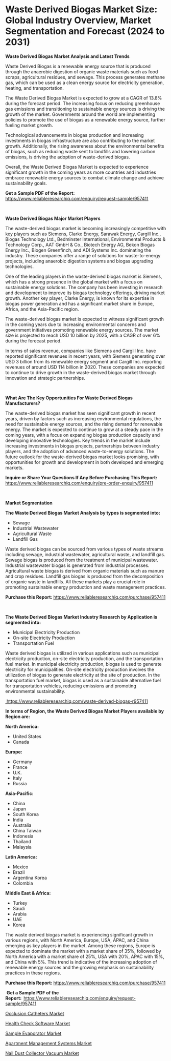 <p><h1>Waste Derived Biogas Market Size: Global Industry Overview, Market Segmentation and Forecast (2024 to 2031)</h1></p><p><strong>Waste Derived Biogas Market Analysis and Latest Trends</strong></p>
<p><p>Waste Derived Biogas is a renewable energy source that is produced through the anaerobic digestion of organic waste materials such as food scraps, agricultural residues, and sewage. This process generates methane gas, which can be used as a clean energy source for electricity generation, heating, and transportation.</p><p>The Waste Derived Biogas Market is expected to grow at a CAGR of 13.8% during the forecast period. The increasing focus on reducing greenhouse gas emissions and transitioning to sustainable energy sources is driving the growth of the market. Governments around the world are implementing policies to promote the use of biogas as a renewable energy source, further fueling market growth.</p><p>Technological advancements in biogas production and increasing investments in biogas infrastructure are also contributing to the market growth. Additionally, the rising awareness about the environmental benefits of biogas, such as reducing waste sent to landfills and lowering carbon emissions, is driving the adoption of waste-derived biogas.</p><p>Overall, the Waste Derived Biogas Market is expected to experience significant growth in the coming years as more countries and industries embrace renewable energy sources to combat climate change and achieve sustainability goals.</p></p>
<p><strong>Get a Sample PDF of the Report:&nbsp;</strong> <a href="https://www.reliableresearchiq.com/enquiry/request-sample/957411">https://www.reliableresearchiq.com/enquiry/request-sample/957411</a></p>
<p>&nbsp;</p>
<p><strong>Waste Derived Biogas Major Market Players</strong></p>
<p><p>The waste-derived biogas market is becoming increasingly competitive with key players such as Siemens, Clarke Energy, Sarawak Energy, Cargill Inc., Biogas Technology Ltd., Bedminster International, Environmental Products & Technology Corp., AAT GmbH & Co., Biotech Energy AG, Bekon Biogas Energy Inc., Biogen Greenfinch, and ADI Systems Inc. dominating the industry. These companies offer a range of solutions for waste-to-energy projects, including anaerobic digestion systems and biogas upgrading technologies.</p><p>One of the leading players in the waste-derived biogas market is Siemens, which has a strong presence in the global market with a focus on sustainable energy solutions. The company has been investing in research and development to improve its biogas technology offerings, driving market growth. Another key player, Clarke Energy, is known for its expertise in biogas power generation and has a significant market share in Europe, Africa, and the Asia-Pacific region.</p><p>The waste-derived biogas market is expected to witness significant growth in the coming years due to increasing environmental concerns and government initiatives promoting renewable energy sources. The market size is projected to reach USD 10 billion by 2025, with a CAGR of over 6% during the forecast period.</p><p>In terms of sales revenue, companies like Siemens and Cargill Inc. have reported significant revenues in recent years, with Siemens generating over USD 3 billion from its renewable energy segment and Cargill Inc. reporting revenues of around USD 114 billion in 2020. These companies are expected to continue to drive growth in the waste-derived biogas market through innovation and strategic partnerships.</p></p>
<p>&nbsp;</p>
<p><strong>What Are The Key Opportunities For Waste Derived Biogas Manufacturers?</strong></p>
<p><p>The waste-derived biogas market has seen significant growth in recent years, driven by factors such as increasing environmental regulations, the need for sustainable energy sources, and the rising demand for renewable energy. The market is expected to continue to grow at a steady pace in the coming years, with a focus on expanding biogas production capacity and developing innovative technologies. Key trends in the market include increasing investments in biogas projects, partnerships between industry players, and the adoption of advanced waste-to-energy solutions. The future outlook for the waste-derived biogas market looks promising, with opportunities for growth and development in both developed and emerging markets.</p></p>
<p><strong>Inquire or Share Your Questions If Any Before Purchasing This Report:</strong> <a href="https://www.reliableresearchiq.com/enquiry/pre-order-enquiry/957411">https://www.reliableresearchiq.com/enquiry/pre-order-enquiry/957411</a></p>
<p>&nbsp;</p>
<p><strong>Market Segmentation</strong></p>
<p><strong>The Waste Derived Biogas Market Analysis by types is segmented into:</strong></p>
<p><ul><li>Sewage</li><li>Industrial Wastewater</li><li>Agricultural Waste</li><li>Landfill Gas</li></ul></p>
<p><p>Waste derived biogas can be sourced from various types of waste streams including sewage, industrial wastewater, agricultural waste, and landfill gas. Sewage biogas is produced from the treatment of municipal wastewater. Industrial wastewater biogas is generated from industrial processes. Agricultural waste biogas is derived from organic materials such as manure and crop residues. Landfill gas biogas is produced from the decomposition of organic waste in landfills. All these markets play a crucial role in promoting sustainable energy production and waste management practices.</p></p>
<p><strong>Purchase this Report:&nbsp;</strong><a href="https://www.reliableresearchiq.com/purchase/957411">https://www.reliableresearchiq.com/purchase/957411</a></p>
<p>&nbsp;</p>
<p><strong>The Waste Derived Biogas Market Industry Research by Application is segmented into:</strong></p>
<p><ul><li>Municipal Electricity Production</li><li>On-site Electricity Production</li><li>Transportation Fuel</li></ul></p>
<p><p>Waste derived biogas is utilized in various applications such as municipal electricity production, on-site electricity production, and the transportation fuel market. In municipal electricity production, biogas is used to generate electricity for municipalities. On-site electricity production involves the utilization of biogas to generate electricity at the site of production. In the transportation fuel market, biogas is used as a sustainable alternative fuel for transportation vehicles, reducing emissions and promoting environmental sustainability.</p></p>
<p><a href="https://www.reliableresearchiq.com/waste-derived-biogas-r957411">&nbsp;https://www.reliableresearchiq.com/waste-derived-biogas-r957411</a></p>
<p><strong>In terms of Region, the Waste Derived Biogas Market Players available by Region are:</strong></p>
<p>
    <p> <strong> North America: </strong>
        <ul>
            <li>United States</li>
            <li>Canada</li>
        </ul>
        </p> 
    <p> <strong> Europe: </strong>
        <ul>
            <li>Germany</li>
            <li>France</li>
            <li>U.K.</li>
            <li>Italy</li>
            <li>Russia</li>
        </ul>
        </p> 
    <p> <strong> Asia-Pacific: </strong>
        <ul>
            <li>China</li>
            <li>Japan</li>
            <li>South Korea</li>
            <li>India</li>
            <li>Australia</li>
            <li>China Taiwan</li>
            <li>Indonesia</li>
            <li>Thailand</li>
            <li>Malaysia</li>
        </ul>
        </p> 
    <p> <strong> Latin America: </strong>
        <ul>
            <li>Mexico</li>
            <li>Brazil</li>
            <li>Argentina Korea</li>
            <li>Colombia</li>
        </ul>
        </p> 
    <p> <strong> Middle East & Africa: </strong>
        <ul>
            <li>Turkey</li>
            <li>Saudi</li>
            <li>Arabia</li>
            <li>UAE</li>
            <li>Korea</li>
        </ul>
    </p>
    </p>
<p><p>The waste derived biogas market is experiencing significant growth in various regions, with North America, Europe, USA, APAC, and China emerging as key players in the market. Among these regions, Europe is expected to dominate the market with a market share of 35%, followed by North America with a market share of 25%, USA with 20%, APAC with 15%, and China with 5%. This trend is indicative of the increasing adoption of renewable energy sources and the growing emphasis on sustainability practices in these regions.</p></p>
<p><strong>Purchase this Report: </strong><a href="https://www.reliableresearchiq.com/purchase/957411">https://www.reliableresearchiq.com/purchase/957411</a></p>
<p>&nbsp;<strong>Get a Sample PDF of the Report:&nbsp;&nbsp;</strong><a href="https://www.reliableresearchiq.com/enquiry/request-sample/957411">https://www.reliableresearchiq.com/enquiry/request-sample/957411</a></p>
<p><strong></strong></p>
<p><p><a href="https://medium.com/@kelleebernier1851/occlusion-catheters-market-share-market-analysis-growth-trends-forecasts-for-period-from-8fa0831ab891">Occlusion Catheters Market</a></p><p><a href="https://medium.com/@randaarks98078567/health-check-software-industry-sector-market-dynamics-and-future-scenarios-2024-2031-deea70e7a941">Health Check Software Market</a></p><p><a href="https://medium.com/@lianapter60/sample-evaporator-industry-analysis-report-its-market-size-growing-with-a-cagr-of-6-7-f1dab1b217ad">Sample Evaporator Market</a></p><p><a href="https://medium.com/@denisolden565/navigating-the-apartment-management-systems-market-expert-analysis-and-market-forecast-for-period-f777828bdc77">Apartment Management Systems Market</a></p><p><a href="https://medium.com/@sallyselcenk46/nail-dust-collector-vacuum-market-global-market-insights-and-sales-trends-2024-to-2031-de54b06d8327">Nail Dust Collector Vacuum Market</a></p></p>